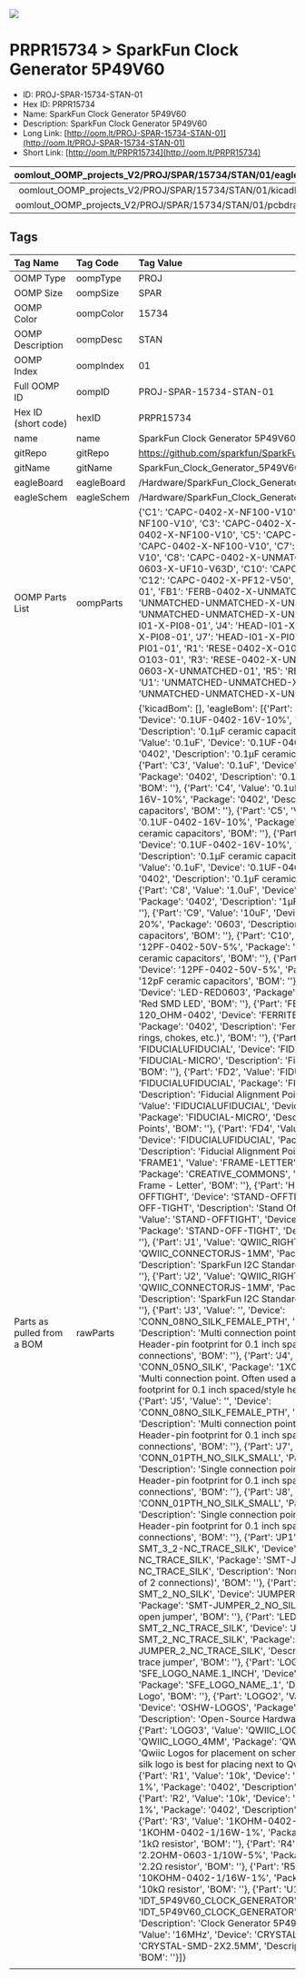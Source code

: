 


  
![][im]
# PRPR15734 > SparkFun Clock Generator 5P49V60

- ID: PROJ-SPAR-15734-STAN-01
- Hex ID: PRPR15734
- Name: SparkFun Clock Generator 5P49V60
- Description: SparkFun Clock Generator 5P49V60
- Long Link: [http://oom.lt/PROJ-SPAR-15734-STAN-01](http://oom.lt/PROJ-SPAR-15734-STAN-01)
- Short Link: [http://oom.lt/PRPR15734](http://oom.lt/PRPR15734)
  

|oomlout_OOMP_projects_V2/PROJ/SPAR/15734/STAN/01/eagleImage.png|oomlout_OOMP_projects_V2/PROJ/SPAR/15734/STAN/01/eagleSchemImage.png|oomlout_OOMP_projects_V2/PROJ/SPAR/15734/STAN/01/kicadPcb3dFront.png|oomlout_OOMP_projects_V2/PROJ/SPAR/15734/STAN/01/kicadPcb3dBack.png|
| :---: | :---: | :---: | :---: |
|oomlout_OOMP_projects_V2/PROJ/SPAR/15734/STAN/01/kicadPcb3d.png|oomlout_OOMP_projects_V2/PROJ/SPAR/15734/STAN/01/bomBack.png|oomlout_OOMP_projects_V2/PROJ/SPAR/15734/STAN/01/bomFront.png|oomlout_OOMP_projects_V2/PROJ/SPAR/15734/STAN/01/pcbdraw.svg|
|oomlout_OOMP_projects_V2/PROJ/SPAR/15734/STAN/01/pcbdrawBack.svg||||

## Tags
  

|Tag Name|Tag Code|Tag Value|
| :--- | :--- | :--- |
|OOMP Type|oompType|PROJ|
|OOMP Size|oompSize|SPAR|
|OOMP Color|oompColor|15734|
|OOMP Description|oompDesc|STAN|
|OOMP Index|oompIndex|01|
|Full OOMP ID|oompID|PROJ-SPAR-15734-STAN-01|
|Hex ID (short code)|hexID|PRPR15734|
|name|name|SparkFun Clock Generator 5P49V60|
|gitRepo|gitRepo|https://github.com/sparkfun/SparkFun_Clock_Generator_5P49V60|
|gitName|gitName|SparkFun_Clock_Generator_5P49V60|
|eagleBoard|eagleBoard|/Hardware/SparkFun_Clock_Generator_5PV49V60.brd|
|eagleSchem|eagleSchem|/Hardware/SparkFun_Clock_Generator_5PV49V60.sch|
|OOMP Parts List|oompParts|{'C1': 'CAPC-0402-X-NF100-V10', 'C2': 'CAPC-0402-X-NF100-V10', 'C3': 'CAPC-0402-X-NF100-V10', 'C4': 'CAPC-0402-X-NF100-V10', 'C5': 'CAPC-0402-X-NF100-V10', 'C6': 'CAPC-0402-X-NF100-V10', 'C7': 'CAPC-0402-X-NF100-V10', 'C8': 'CAPC-0402-X-UNMATCHED-01', 'C9': 'CAPC-0603-X-UF10-V63D', 'C10': 'CAPC-0402-X-PF12-V50', 'C12': 'CAPC-0402-X-PF12-V50', 'D1': 'LEDS-0603-R-STAN-01', 'FB1': 'FERB-0402-X-UNMATCHED-01', 'J1': 'UNMATCHED-UNMATCHED-X-UNMATCHED-01', 'J2': 'UNMATCHED-UNMATCHED-X-UNMATCHED-01', 'J3': 'HEAD-I01-X-PI08-01', 'J4': 'HEAD-I01-X-PI05-01', 'J5': 'HEAD-I01-X-PI08-01', 'J7': 'HEAD-I01-X-PI01-01', 'J8': 'HEAD-I01-X-PI01-01', 'R1': 'RESE-0402-X-O103-01', 'R2': 'RESE-0402-X-O103-01', 'R3': 'RESE-0402-X-UNMATCHED-01', 'R4': 'RESE-0603-X-UNMATCHED-01', 'R5': 'RESE-0402-X-O103-01', 'U1': 'UNMATCHED-UNMATCHED-X-UNMATCHED-01', 'Y1': 'UNMATCHED-UNMATCHED-X-UNMATCHED-01'}|
|Parts as pulled from a BOM|rawParts|{'kicadBom': [], 'eagleBom': [{'Part': 'C1', 'Value': '0.1uF', 'Device': '0.1UF-0402-16V-10%', 'Package': '0402', 'Description': '0.1µF ceramic capacitors', 'BOM': ''}, {'Part': 'C2', 'Value': '0.1uF', 'Device': '0.1UF-0402-16V-10%', 'Package': '0402', 'Description': '0.1µF ceramic capacitors', 'BOM': ''}, {'Part': 'C3', 'Value': '0.1uF', 'Device': '0.1UF-0402-16V-10%', 'Package': '0402', 'Description': '0.1µF ceramic capacitors', 'BOM': ''}, {'Part': 'C4', 'Value': '0.1uF', 'Device': '0.1UF-0402-16V-10%', 'Package': '0402', 'Description': '0.1µF ceramic capacitors', 'BOM': ''}, {'Part': 'C5', 'Value': '0.1uF', 'Device': '0.1UF-0402-16V-10%', 'Package': '0402', 'Description': '0.1µF ceramic capacitors', 'BOM': ''}, {'Part': 'C6', 'Value': '0.1uF', 'Device': '0.1UF-0402-16V-10%', 'Package': '0402', 'Description': '0.1µF ceramic capacitors', 'BOM': ''}, {'Part': 'C7', 'Value': '0.1uF', 'Device': '0.1UF-0402-16V-10%', 'Package': '0402', 'Description': '0.1µF ceramic capacitors', 'BOM': ''}, {'Part': 'C8', 'Value': '1.0uF', 'Device': '1.0UF-0402-16V-10%', 'Package': '0402', 'Description': '1µF ceramic capacitors', 'BOM': ''}, {'Part': 'C9', 'Value': '10uF', 'Device': '10UF-0603-6.3V-20%', 'Package': '0603', 'Description': '10.0µF ceramic capacitors', 'BOM': ''}, {'Part': 'C10', 'Value': '12pF', 'Device': '12PF-0402-50V-5%', 'Package': '0402', 'Description': '12pF ceramic capacitors', 'BOM': ''}, {'Part': 'C12', 'Value': '12pF', 'Device': '12PF-0402-50V-5%', 'Package': '0402', 'Description': '12pF ceramic capacitors', 'BOM': ''}, {'Part': 'D1', 'Value': 'RED', 'Device': 'LED-RED0603', 'Package': 'LED-0603', 'Description': 'Red SMD LED', 'BOM': ''}, {'Part': 'FB1', 'Value': 'FERRITE_BEAD-120_OHM-0402', 'Device': 'FERRITE_BEAD-120_OHM-0402', 'Package': '0402', 'Description': 'Ferrite Bead (blocks, cores, rings, chokes, etc.)', 'BOM': ''}, {'Part': 'FD1', 'Value': 'FIDUCIALUFIDUCIAL', 'Device': 'FIDUCIALUFIDUCIAL', 'Package': 'FIDUCIAL-MICRO', 'Description': 'Fiducial Alignment Points', 'BOM': ''}, {'Part': 'FD2', 'Value': 'FIDUCIALUFIDUCIAL', 'Device': 'FIDUCIALUFIDUCIAL', 'Package': 'FIDUCIAL-MICRO', 'Description': 'Fiducial Alignment Points', 'BOM': ''}, {'Part': 'FD3', 'Value': 'FIDUCIALUFIDUCIAL', 'Device': 'FIDUCIALUFIDUCIAL', 'Package': 'FIDUCIAL-MICRO', 'Description': 'Fiducial Alignment Points', 'BOM': ''}, {'Part': 'FD4', 'Value': 'FIDUCIALUFIDUCIAL', 'Device': 'FIDUCIALUFIDUCIAL', 'Package': 'FIDUCIAL-MICRO', 'Description': 'Fiducial Alignment Points', 'BOM': ''}, {'Part': 'FRAME1', 'Value': 'FRAME-LETTER', 'Device': 'FRAME-LETTER', 'Package': 'CREATIVE_COMMONS', 'Description': 'Schematic Frame - Letter', 'BOM': ''}, {'Part': 'H1', 'Value': 'STAND-OFFTIGHT', 'Device': 'STAND-OFFTIGHT', 'Package': 'STAND-OFF-TIGHT', 'Description': 'Stand Off', 'BOM': ''}, {'Part': 'H2', 'Value': 'STAND-OFFTIGHT', 'Device': 'STAND-OFFTIGHT', 'Package': 'STAND-OFF-TIGHT', 'Description': 'Stand Off', 'BOM': ''}, {'Part': 'J1', 'Value': 'QWIIC_RIGHT_ANGLE', 'Device': 'QWIIC_CONNECTORJS-1MM', 'Package': 'JST04_1MM_RA', 'Description': 'SparkFun I2C Standard Qwiic Connector', 'BOM': ''}, {'Part': 'J2', 'Value': 'QWIIC_RIGHT_ANGLE', 'Device': 'QWIIC_CONNECTORJS-1MM', 'Package': 'JST04_1MM_RA', 'Description': 'SparkFun I2C Standard Qwiic Connector', 'BOM': ''}, {'Part': 'J3', 'Value': '', 'Device': 'CONN_08NO_SILK_FEMALE_PTH', 'Package': '1X08_NO_SILK', 'Description': 'Multi connection point. Often used as Generic Header-pin footprint for 0.1 inch spaced/style header connections', 'BOM': ''}, {'Part': 'J4', 'Value': '', 'Device': 'CONN_05NO_SILK', 'Package': '1X05_NO_SILK', 'Description': 'Multi connection point. Often used as Generic Header-pin footprint for 0.1 inch spaced/style header connections', 'BOM': ''}, {'Part': 'J5', 'Value': '', 'Device': 'CONN_08NO_SILK_FEMALE_PTH', 'Package': '1X08_NO_SILK', 'Description': 'Multi connection point. Often used as Generic Header-pin footprint for 0.1 inch spaced/style header connections', 'BOM': ''}, {'Part': 'J7', 'Value': '', 'Device': 'CONN_01PTH_NO_SILK_SMALL', 'Package': '1X01_SMALL', 'Description': 'Single connection point. Often used as Generic Header-pin footprint for 0.1 inch spaced/style header connections', 'BOM': ''}, {'Part': 'J8', 'Value': '', 'Device': 'CONN_01PTH_NO_SILK_SMALL', 'Package': '1X01_SMALL', 'Description': 'Single connection point. Often used as Generic Header-pin footprint for 0.1 inch spaced/style header connections', 'BOM': ''}, {'Part': 'JP1', 'Value': 'JUMPER-SMT_3_2-NC_TRACE_SILK', 'Device': 'JUMPER-SMT_3_2-NC_TRACE_SILK', 'Package': 'SMT-JUMPER_3_2-NC_TRACE_SILK', 'Description': 'Normally closed trace jumper (2 of 2 connections)', 'BOM': ''}, {'Part': 'JP2', 'Value': 'JUMPER-SMT_2_NO_SILK', 'Device': 'JUMPER-SMT_2_NO_SILK', 'Package': 'SMT-JUMPER_2_NO_SILK', 'Description': 'Normally open jumper', 'BOM': ''}, {'Part': 'LED', 'Value': 'JUMPER-SMT_2_NC_TRACE_SILK', 'Device': 'JUMPER-SMT_2_NC_TRACE_SILK', 'Package': 'SMT-JUMPER_2_NC_TRACE_SILK', 'Description': 'Normally closed trace jumper', 'BOM': ''}, {'Part': 'LOGO1', 'Value': 'SFE_LOGO_NAME.1_INCH', 'Device': 'SFE_LOGO_NAME.1_INCH', 'Package': 'SFE_LOGO_NAME_.1', 'Description': 'SparkFun Font Logo', 'BOM': ''}, {'Part': 'LOGO2', 'Value': 'OSHW-LOGOS', 'Device': 'OSHW-LOGOS', 'Package': 'OSHW-LOGO-S', 'Description': 'Open-Source Hardware (OSHW) Logo', 'BOM': ''}, {'Part': 'LOGO3', 'Value': 'QWIIC_LOGO_4MM', 'Device': 'QWIIC_LOGO_4MM', 'Package': 'QWIIC_4MM', 'Description': 'Qwiic Logos for placement on schematic and PCB. The 5.5mm silk logo is best for placing next to Qwiic connector.', 'BOM': ''}, {'Part': 'R1', 'Value': '10k', 'Device': '10KOHM-0402-1/16W-1%', 'Package': '0402', 'Description': '10kΩ resistor', 'BOM': ''}, {'Part': 'R2', 'Value': '10k', 'Device': '10KOHM-0402-1/16W-1%', 'Package': '0402', 'Description': '10kΩ resistor', 'BOM': ''}, {'Part': 'R3', 'Value': '1KOHM-0402-1/16W-1%', 'Device': '1KOHM-0402-1/16W-1%', 'Package': '0402', 'Description': '1kΩ resistor', 'BOM': ''}, {'Part': 'R4', 'Value': '2.2', 'Device': '2.2OHM-0603-1/10W-5%', 'Package': '0603', 'Description': '2.2Ω resistor', 'BOM': ''}, {'Part': 'R5', 'Value': '10k', 'Device': '10KOHM-0402-1/16W-1%', 'Package': '0402', 'Description': '10kΩ resistor', 'BOM': ''}, {'Part': 'U1', 'Value': 'IDT_5P49V60_CLOCK_GENERATOR', 'Device': 'IDT_5P49V60_CLOCK_GENERATOR', 'Package': 'VFQFPN-24', 'Description': 'Clock Generator 5P49V60', 'BOM': ''}, {'Part': 'Y1', 'Value': '16MHz', 'Device': 'CRYSTAL-16MHZ_SMALL', 'Package': 'CRYSTAL-SMD-2X2.5MM', 'Description': '16 MHz Crystal', 'BOM': ''}]}|
||||



[im]: PROJ/SPAR/15734/STAN/01/kicadPcb3d_450.png
